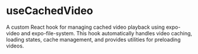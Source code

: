 # useCachedVideo
A custom React hook for managing cached video playback using expo-video and expo-file-system. This hook automatically handles video caching, loading states, cache management, and provides utilities for preloading videos.
